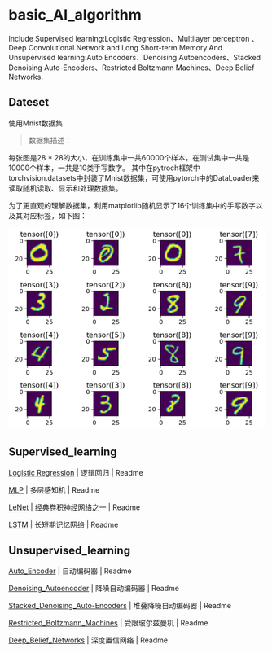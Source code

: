 # basic_AI_algorithm
Include Supervised learning:Logistic Regression、Multilayer perceptron 、 Deep Convolutional Network and Long Short-term Memory.And Unsupervised learning:Auto Encoders、Denoising Autoencoders、Stacked Denoising Auto-Encoders、Restricted Boltzmann Machines、Deep Belief Networks.

## Dateset
使用Mnist数据集
> 数据集描述：

每张图是28 * 28的大小，在训练集中一共60000个样本，在测试集中一共是10000个样本，一共是10类手写数字。
其中在pytroch框架中torchvision.datasets中封装了Mnist数据集，可使用pytorch中的DataLoader来读取随机读取、显示和处理数据集。

为了更直观的理解数据集，利用matplotlib随机显示了16个训练集中的手写数字以及其对应标签，如下图：
<div aligh=center><img src="https://github.com/Cathy-t/basic_AI_algorithm/blob/master/dataset.png"></div>

## Supervised_learning

 [Logistic Regression](https://github.com/Cathy-t/basic_AI_algorithm/tree/master/Supervised_learnin/Logistic_Regression)  | 逻辑回归 | Readme
 
 [MLP](https://github.com/Cathy-t/basic_AI_algorithm/tree/master/Supervised_learnin/Multilayer%20perceptron)  | 多层感知机 | Readme
 
 [LeNet](https://github.com/Cathy-t/basic_AI_algorithm/tree/master/Supervised_learnin/Deep_CNN)  | 经典卷积神经网络之一 | Readme
 
 [LSTM](https://github.com/Cathy-t/basic_AI_algorithm/tree/master/Supervised_learnin/lstm)  | 长短期记忆网络  | Readme
 
## Unsupervised_learning

 [Auto_Encoder](https://github.com/Cathy-t/basic_AI_algorithm/tree/master/Unsupervised_learnin/Auto_Encoder)  | 自动编码器  | Readme
 
 [Denoising_Autoencoder](https://github.com/Cathy-t/basic_AI_algorithm/tree/master/Unsupervised_learnin/Denoising_Autoencoder)  | 降噪自动编码器  | Readme
 
 [Stacked_Denoising_Auto-Encoders](https://github.com/Cathy-t/basic_AI_algorithm/tree/master/Unsupervised_learnin/Stacked_Denoising_Auto-Encoders)  | 堆叠降噪自动编码器  | Readme
 
 [Restricted_Boltzmann_Machines](https://github.com/Cathy-t/basic_AI_algorithm/tree/master/Unsupervised_learnin/Restricted_Boltzmann_Machines)  | 受限玻尔兹曼机  | Readme
 
 [Deep_Belief_Networks](https://github.com/Cathy-t/basic_AI_algorithm/tree/master/Unsupervised_learnin/Deep_Belief_Networks)  | 深度置信网络  | Readme

